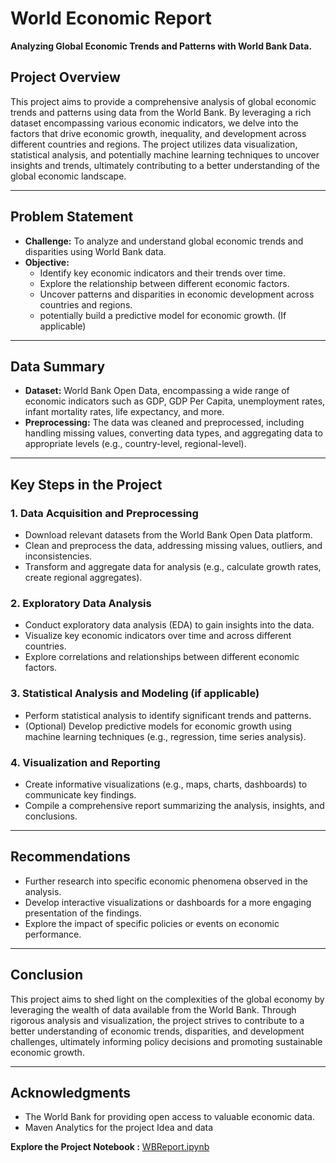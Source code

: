 # World Economic Report
**Analyzing Global Economic Trends and Patterns with World Bank Data.**

## Project Overview
This project aims to provide a comprehensive analysis of global economic trends and patterns using data from the World Bank. By leveraging a rich dataset encompassing various economic indicators, we delve into the factors that drive economic growth, inequality, and development across different countries and regions. The project utilizes data visualization, statistical analysis, and potentially machine learning techniques to uncover insights and trends, ultimately contributing to a better understanding of the global economic landscape.

---

## Problem Statement
- **Challenge:** To analyze and understand global economic trends and disparities using World Bank data.
- **Objective:** 
    - Identify key economic indicators and their trends over time.
    - Explore the relationship between different economic factors.
    - Uncover patterns and disparities in economic development across countries and regions.
    - potentially build a predictive model for economic growth. (If applicable)

---

## Data Summary
- **Dataset:** World Bank Open Data, encompassing a wide range of economic indicators such as GDP, GDP Per Capita, unemployment rates, infant mortality rates, life expectancy, and more.
- **Preprocessing:** The data was cleaned and preprocessed, including handling missing values, converting data types, and aggregating data to appropriate levels (e.g., country-level, regional-level).

---

## Key Steps in the Project

### 1. Data Acquisition and Preprocessing
- Download relevant datasets from the World Bank Open Data platform.
- Clean and preprocess the data, addressing missing values, outliers, and inconsistencies.
- Transform and aggregate data for analysis (e.g., calculate growth rates, create regional aggregates).

### 2. Exploratory Data Analysis
- Conduct exploratory data analysis (EDA) to gain insights into the data.
- Visualize key economic indicators over time and across different countries.
- Explore correlations and relationships between different economic factors.

### 3. Statistical Analysis and Modeling (if applicable)
- Perform statistical analysis to identify significant trends and patterns.
- (Optional) Develop predictive models for economic growth using machine learning techniques (e.g., regression, time series analysis).

### 4. Visualization and Reporting
- Create informative visualizations (e.g., maps, charts, dashboards) to communicate key findings.
- Compile a comprehensive report summarizing the analysis, insights, and conclusions.

---

## Recommendations
- Further research into specific economic phenomena observed in the analysis.
- Develop interactive visualizations or dashboards for a more engaging presentation of the findings.
- Explore the impact of specific policies or events on economic performance.

---

## Conclusion
This project aims to shed light on the complexities of the global economy by leveraging the wealth of data available from the World Bank. Through rigorous analysis and visualization, the project strives to contribute to a better understanding of economic trends, disparities, and development challenges, ultimately informing policy decisions and promoting sustainable economic growth.


---

## Acknowledgments
- The World Bank for providing open access to valuable economic data.
- Maven Analytics for the project Idea and data


**Explore the Project Notebook :** [WBReport.ipynb](WBReport.ipynb)

